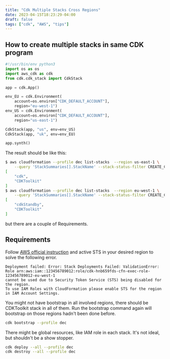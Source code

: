 ```yaml
---
title: "Cdk Multiple Stacks Cross Regions"
date: 2023-04-15T18:23:29-04:00
draft: false
tags: ["cdk", "AWS", "tips"]
---
```


## How to create multiple stacks in same CDK program

```python
#!/usr/bin/env python3
import os as os
import aws_cdk as cdk
from cdk.cdk_stack import CdkStack

app = cdk.App()

env_EU = cdk.Environment(
    account=os.environ["CDK_DEFAULT_ACCOUNT"],
    region="eu-west-1")
env_US = cdk.Environment(
    account=os.environ["CDK_DEFAULT_ACCOUNT"],
    region="us-east-1")

CdkStack(app, "us", env=env_US)
CdkStack(app, "uk", env=env_EU)

app.synth()
```

The result should be like this:
```bash
$ aws cloudformation --profile dec list-stacks  --region us-east-1 \
    --query 'StackSummaries[].StackName' --stack-status-filter CREATE_COMPLETE
[
    "cdk",
    "CDKToolkit"
]
$ aws cloudformation --profile dec list-stacks  --region eu-west-1 \
    --query 'StackSummaries[].StackName' --stack-status-filter CREATE_COMPLETE
[
    "cdkStandby",
    "CDKToolkit"
]
```
but there are a couple of Requirements.

## Requirements

Follow [AWS official instruction](https://docs.aws.amazon.com/IAM/latest/UserGuide/id_credentials_temp_enable-regions.html#sts-regions-activate-deactivate) and active STS in your desired region to solve the following error.
```  
Deployment failed: Error: Stack Deployments Failed: ValidationError: 
Role arn:aws:iam::123456789012:role/cdk-hnb659fds-cfn-exec-role-123456789012-eu-west-1 
cannot be used due to Security Token Service (STS) being disabled for the region. 
To use IAM Roles with CloudFormation please enable STS for the region in IAM Account Settings.
```
You might not have bootstrap in all involved regions, there should be CDKToolkit stack in all of them.
Run the bootstrap command again will bootstrap on those regions hadn't been done before.

```bash
cdk bootstrap --profile dec  
```
There might be global resources, like IAM role in each stack. It's not ideal, but shouldn't be a show stopper.

```bash
cdk deploy --all --profile dec
cdk destroy --all --profile dec
```